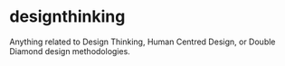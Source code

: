 # designthinking
Anything related to Design Thinking, Human Centred Design, or Double Diamond design methodologies.
